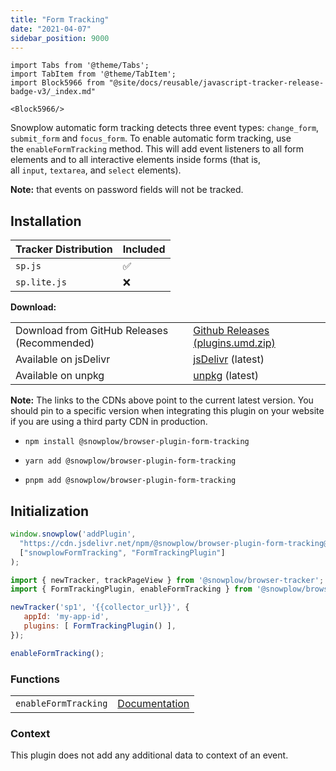 ```yaml
---
title: "Form Tracking"
date: "2021-04-07"
sidebar_position: 9000
---
```


```mdx-code-block
import Tabs from '@theme/Tabs';
import TabItem from '@theme/TabItem';
import Block5966 from "@site/docs/reusable/javascript-tracker-release-badge-v3/_index.md"

<Block5966/>
```

Snowplow automatic form tracking detects three event types: `change_form`, `submit_form` and `focus_form`. To enable automatic form tracking, use the `enableFormTracking` method. This will add event listeners to all form elements and to all interactive elements inside forms (that is, all `input`, `textarea`, and `select` elements).

**Note:** that events on password fields will not be tracked.

## Installation

<Tabs groupId="platform" queryString>
  <TabItem value="js" label="JavaScript (tag)" default>

| Tracker Distribution | Included |
|----------------------|----------|
| `sp.js`              | ✅        |
| `sp.lite.js`         | ❌        |

**Download:**

<table class="has-fixed-layout"><tbody><tr><td>Download from GitHub Releases (Recommended)</td><td><a href="https://github.com/snowplow/snowplow-javascript-tracker/releases" target="_blank" rel="noreferrer noopener">Github Releases (plugins.umd.zip)</a></td></tr><tr><td>Available on jsDelivr</td><td><a href="https://cdn.jsdelivr.net/npm/@snowplow/browser-plugin-error-tracking@latest/dist/index.umd.min.js" target="_blank" rel="noreferrer noopener">jsDelivr</a> (latest)</td></tr><tr><td>Available on unpkg</td><td><a href="https://unpkg.com/@snowplow/browser-plugin-error-tracking@latest/dist/index.umd.min.js" target="_blank" rel="noreferrer noopener">unpkg</a> (latest)</td></tr></tbody></table>

**Note:** The links to the CDNs above point to the current latest version. You should pin to a specific version when integrating this plugin on your website if you are using a third party CDN in production.

  </TabItem>
  <TabItem value="browser" label="Browser (npm)">

- `npm install @snowplow/browser-plugin-form-tracking`
- `yarn add @snowplow/browser-plugin-form-tracking`
- `pnpm add @snowplow/browser-plugin-form-tracking`


  </TabItem>
</Tabs>

## Initialization

<Tabs groupId="platform" queryString>
  <TabItem value="js" label="JavaScript (tag)" default>

```javascript
window.snowplow('addPlugin', 
  "https://cdn.jsdelivr.net/npm/@snowplow/browser-plugin-form-tracking@latest/dist/index.umd.min.js",
  ["snowplowFormTracking", "FormTrackingPlugin"]
);
```

  </TabItem>
  <TabItem value="browser" label="Browser (npm)">

```javascript
import { newTracker, trackPageView } from '@snowplow/browser-tracker';
import { FormTrackingPlugin, enableFormTracking } from '@snowplow/browser-plugin-form-tracking';

newTracker('sp1', '{{collector_url}}', { 
   appId: 'my-app-id', 
   plugins: [ FormTrackingPlugin() ],
});

enableFormTracking();
```

  </TabItem>
</Tabs>

### Functions

<table class="has-fixed-layout"><tbody><tr><td><code>enableFormTracking</code></td><td><a href="/docs/collecting-data/collecting-from-own-applications/javascript-trackers/web-tracker/tracking-events/#enableformtracking">Documentation</a></td></tr></tbody></table>

### Context

This plugin does not add any additional data to context of an event.
